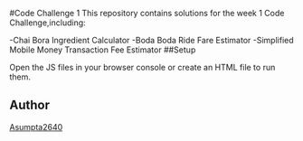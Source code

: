 #Code Challenge 1
This repository contains solutions for the week 1 Code Challenge,including:

-Chai Bora Ingredient Calculator
-Boda Boda Ride Fare Estimator
-Simplified Mobile Money Transaction Fee Estimator
##Setup

Open the JS files in your browser console or create an HTML file to run them.

## Author

[Asumpta2640](https://gitup.com/Asumpta2640)
